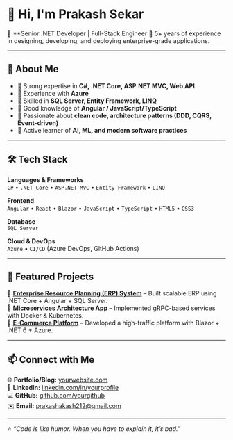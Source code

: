 # 👋 Hi, I'm Prakash Sekar 

🎯 **Senior .NET Developer | Full-Stack Engineer 
💼 5+ years of experience in designing, developing, and deploying enterprise-grade applications.  

---

## 🚀 About Me  
- 🔹 Strong expertise in **C#, .NET Core, ASP.NET MVC, Web API**  
- 🔹 Experience with **Azure**  
- 🔹 Skilled in **SQL Server, Entity Framework, LINQ**  
- 🔹 Good knowledge of **Angular / JavaScript/TypeScript**  
- 🔹 Passionate about **clean code, architecture patterns (DDD, CQRS, Event-driven)**  
- 🔹 Active learner of **AI, ML, and modern software practices**  

---

## 🛠️ Tech Stack  

**Languages & Frameworks**  
`C#` • `.NET Core` • `ASP.NET MVC` • `Entity Framework` • `LINQ`  

**Frontend**  
`Angular` • `React` • `Blazor` • `JavaScript` • `TypeScript` • `HTML5` • `CSS3`  

**Database**  
`SQL Server`    

**Cloud & DevOps**  
`Azure`  • `CI/CD` (Azure DevOps, GitHub Actions)  

---

## 📌 Featured Projects  

🔹 [**Enterprise Resource Planning (ERP) System**](#) – Built scalable ERP using .NET Core + Angular + SQL Server.  
🔹 [**Microservices Architecture App**](#) – Implemented gRPC-based services with Docker & Kubernetes.  
🔹 [**E-Commerce Platform**](#) – Developed a high-traffic platform with Blazor + .NET 6 + Azure.  

---

## 📫 Connect with Me  

🌐 **Portfolio/Blog:** [yourwebsite.com](https://yourwebsite.com)  
💼 **LinkedIn:** [linkedin.com/in/yourprofile](https://linkedin.com/in/yourprofile)  
💻 **GitHub:** [github.com/yourgithub](https://github.com/yourgithub)  
✉️ **Email:** prakashakash212@gmail.com  

---

⭐️ *“Code is like humor. When you have to explain it, it’s bad.”*  
